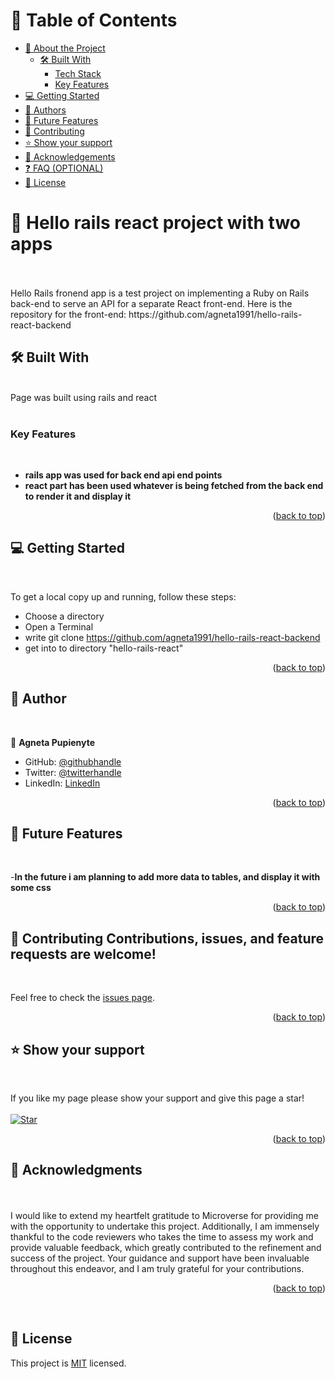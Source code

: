 # 📗 Table of Contents

- [📖 About the Project](#about-project)
  - [🛠 Built With](#built-with)
    - [Tech Stack](#tech-stack)
    - [Key Features](#key-features)
- [💻 Getting Started](#getting-started)
- [👥 Authors](#authors)
- [🔭 Future Features](#future-features)
- [🤝 Contributing](#contributing)
- [⭐️ Show your support](#support)
- [🙏 Acknowledgements](#acknowledgements)
- [❓ FAQ (OPTIONAL)](#faq)
- [📝 License](#license)


# 📖 Hello rails react project with two apps<a name="about-project"></a>
<br>


<br>
Hello Rails fronend app is a test project on implementing a Ruby on Rails back-end to serve an API for a separate React front-end. Here is the repository for the front-end: https://github.com/agneta1991/hello-rails-react-backend
<br>

## 🛠 Built With <a name="built-with"></a>
<br>


  <summary>Page was built using rails and react</summary>

<br>

### Key Features <a name="key-features"></a>

<br>

- **rails app was used for back end api end points**
- **react part has been used whatever is being fetched from the back end to render it and display it**


<p align="right">(<a href="#readme-top">back to top</a>)</p>


## 💻 Getting Started <a name="getting-started"></a>
<br>

To get a local copy up and running, follow these steps:
<br>
- Choose a directory
- Open a Terminal
- write git clone https://github.com/agneta1991/hello-rails-react-backend
- get into to directory "hello-rails-react"

<p align="right">(<a href="#readme-top">back to top</a>)</p>


## 👥 Author <a name="authors"></a>
<br>


👤 **Agneta Pupienyte**

- GitHub: [@githubhandle](https://github.com/agneta1991)
- Twitter: [@twitterhandle](https://twitter.com/pupienytea)
- LinkedIn: [LinkedIn](https://www.linkedin.com/in/agneta-pupienyte-124a27256/?originalSubdomain=lt)

<p align="right">(<a href="#readme-top">back to top</a>)</p>



## 🔭 Future Features <a name="future-features"></a>
<br>

-**In the future i am planning to add more data to tables, and display it with some css**


<p align="right">(<a href="#readme-top">back to top</a>)</p>


## 🤝 Contributing <a name="contributing"></a>Contributions, issues, and feature requests are welcome!
<br>

Feel free to check the [issues page](https://github.com/agneta1991/hello-rails-react/issues).

<p align="right">(<a href="#readme-top">back to top</a>)</p>



## ⭐️ Show your support <a name="support"></a>
<br>

If you like my page please show your support and give this page a star!
<br>
<br>
[![Star](https://img.shields.io/github/stars/agneta1991/hello-rails-react?style=social)](https://github.com/agneta1991/hello-rails-react)



<p align="right">(<a href="#readme-top">back to top</a>)</p>


## 🙏 Acknowledgments <a name="acknowledgements"></a>
<br>

<br>
I would like to extend my heartfelt gratitude to Microverse for providing me with the opportunity to undertake this project. Additionally, I am immensely thankful to the code reviewers who takes the time to assess my work and provide valuable feedback, which greatly contributed to the refinement and success of the project. Your guidance and support have been invaluable throughout this endeavor, and I am truly grateful for your contributions.

<p align="right">(<a href="#readme-top">back to top</a>)</p>
<br>

## 📝 License <a name="license"></a>

This project is [MIT](./LICENSE) licensed.
